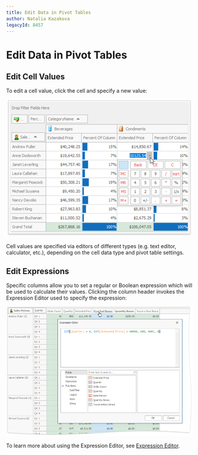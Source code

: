 ```yaml
---
title: Edit Data in Pivot Tables
author: Natalia Kazakova
legacyId: 8457
---
```

# Edit Data in Pivot Tables
## Edit Cell Values
To edit a cell value, click the cell and specify a new value:

![EU_XtraPivotGrid_InplaceEditor](../../../images/img12052.png)

Cell values are specified via editors of different types (e.g. text editor, calculator, etc.), depending on the cell data type and pivot table settings.

## Edit Expressions
Specific columns allow you to set a regular or Boolean expression which will be used to calculate their values. Clicking the column header invokes the Expression Editor used to specify the expression:

![EU_XtraPivotGrid_ExpressionEditor](../../../images/img12051.png)

To learn more about using the Expression Editor, see [Expression Editor](../../expression-editor.md).